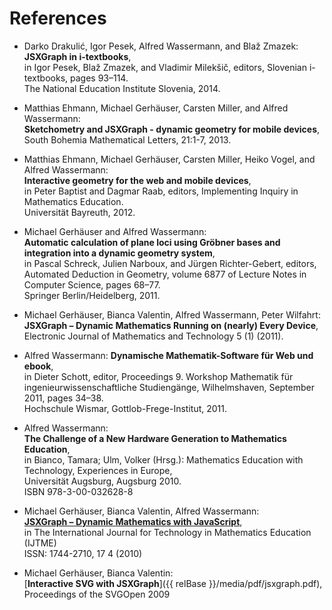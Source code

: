 # References

<style>
#section-references ul li {
   margin-bottom: 20px;
}
</style>

- Darko Drakulić, Igor Pesek, Alfred Wassermann, and Blaž Zmazek:  
  **JSXGraph in i-textbooks**,  
  in Igor Pesek, Blaž Zmazek, and Vladimir Milekšič, editors, Slovenian i-textbooks, pages 93–114.  
  The National Education Institute Slovenia, 2014.

- Matthias Ehmann, Michael Gerhäuser, Carsten Miller, and Alfred Wassermann:  
  **Sketchometry and JSXGraph - dynamic geometry for mobile devices**,  
  South Bohemia Mathematical Letters, 21:1-7, 2013.

- Matthias Ehmann, Michael Gerhäuser, Carsten Miller, Heiko Vogel, and Alfred Wassermann:  
  **Interactive geometry for the web and mobile devices**,  
  in Peter Baptist and Dagmar Raab, editors, Implementing Inquiry in Mathematics Education.  
  Universität Bayreuth, 2012.

- Michael Gerhäuser and Alfred Wassermann:  
  **Automatic calculation of plane loci using Gröbner bases and integration into a dynamic geometry system**,  
  in Pascal Schreck, Julien Narboux, and Jürgen Richter-Gebert, editors, Automated Deduction in Geometry, volume 6877 of Lecture Notes in Computer Science, pages 68–77.  
  Springer Berlin/Heidelberg, 2011.

- Michael Gerhäuser, Bianca Valentin, Alfred Wassermann, Peter Wilfahrt:  
 **JSXGraph – Dynamic Mathematics Running on (nearly) Every Device**,  
 Electronic Journal of Mathematics and Technology 5 (1) (2011).   

- Alfred Wassermann:
  **Dynamische Mathematik-Software für Web und ebook**,  
  in Dieter Schott, editor, Proceedings 9. Workshop Mathematik für ingenieurwissenschaftliche
  Studiengänge, Wilhelmshaven, September 2011, pages 34–38.  
  Hochschule Wismar, Gottlob-Frege-Institut, 2011.

- Alfred Wassermann:  
  **The Challenge of a New Hardware Generation to Mathematics Education**,  
  in Bianco, Tamara; Ulm, Volker (Hrsg.): Mathematics Education with Technology, Experiences in Europe,  
  Universität Augsburg, Augsburg 2010.  
  ISBN 978-3-00-032628-8

- Michael Gerhäuser, Bianca Valentin, Alfred Wassermann:  
  [**JSXGraph – Dynamic Mathematics with JavaScript**](https://www.learntechlib.org/p/109512/),  
  in The International Journal for Technology in Mathematics Education (IJTME)  
  ISSN: 1744-2710, 17 4 (2010)

- Michael Gerhäuser, Bianca Valentin:  
  [**Interactive SVG with JSXGraph**]({{ relBase }}/media/pdf/jsxgraph.pdf),  
  Proceedings of the SVGOpen 2009
















